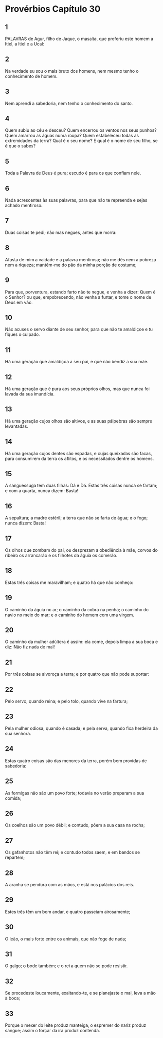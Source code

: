 # Provérbios Capítulo 30

## 1
PALAVRAS de Agur, filho de Jaque, o masaíta, que proferiu este homem a Itiel, a Itiel e a Ucal:

## 2
Na verdade eu sou o mais bruto dos homens, nem mesmo tenho o conhecimento de homem.

## 3
Nem aprendi a sabedoria, nem tenho o conhecimento do santo.

## 4
Quem subiu ao céu e desceu? Quem encerrou os ventos nos seus punhos? Quem amarrou as águas numa roupa? Quem estabeleceu todas as extremidades da terra? Qual é o seu nome? E qual é o nome de seu filho, se é que o sabes?

## 5
Toda a Palavra de Deus é pura; escudo é para os que confiam nele.

## 6
Nada acrescentes às suas palavras, para que não te repreenda e sejas achado mentiroso.

## 7
Duas coisas te pedi; não mas negues, antes que morra:

## 8
Afasta de mim a vaidade e a palavra mentirosa; não me dês nem a pobreza nem a riqueza; mantém-me do pão da minha porção de costume;

## 9
Para que, porventura, estando farto não te negue, e venha a dizer: Quem é o Senhor? ou que, empobrecendo, não venha a furtar, e tome o nome de Deus em vão.

## 10
Não acuses o servo diante de seu senhor, para que não te amaldiçoe e tu fiques o culpado.

## 11
Há uma geração que amaldiçoa a seu pai, e que não bendiz a sua mãe.

## 12
Há uma geração que é pura aos seus próprios olhos, mas que nunca foi lavada da sua imundícia.

## 13
Há uma geração cujos olhos são altivos, e as suas pálpebras são sempre levantadas.

## 14
Há uma geração cujos dentes são espadas, e cujas queixadas são facas, para consumirem da terra os aflitos, e os necessitados dentre os homens.

## 15
A sanguessuga tem duas filhas: Dá e Dá. Estas três coisas nunca se fartam; e com a quarta, nunca dizem: Basta!

## 16
A sepultura; a madre estéril; a terra que não se farta de água; e o fogo; nunca dizem: Basta!

## 17
Os olhos que zombam do pai, ou desprezam a obediência à mãe, corvos do ribeiro os arrancarão e os filhotes da águia os comerão.

## 18
Estas três coisas me maravilham; e quatro há que não conheço:

## 19
O caminho da águia no ar; o caminho da cobra na penha; o caminho do navio no meio do mar; e o caminho do homem com uma virgem.

## 20
O caminho da mulher adúltera é assim: ela come, depois limpa a sua boca e diz: Não fiz nada de mal!

## 21
Por três coisas se alvoroça a terra; e por quatro que não pode suportar:

## 22
Pelo servo, quando reina; e pelo tolo, quando vive na fartura;

## 23
Pela mulher odiosa, quando é casada; e pela serva, quando fica herdeira da sua senhora.

## 24
Estas quatro coisas são das menores da terra, porém bem providas de sabedoria:

## 25
As formigas não são um povo forte; todavia no verão preparam a sua comida;

## 26
Os coelhos são um povo débil; e contudo, põem a sua casa na rocha;

## 27
Os gafanhotos não têm rei; e contudo todos saem, e em bandos se repartem;

## 28
A aranha se pendura com as mãos, e está nos palácios dos reis.

## 29
Estes três têm um bom andar, e quatro passeiam airosamente;

## 30
O leão, o mais forte entre os animais, que não foge de nada;

## 31
O galgo; o bode também; e o rei a quem não se pode resistir.

## 32
Se procedeste loucamente, exaltando-te, e se planejaste o mal, leva a mão à boca;

## 33
Porque o mexer do leite produz manteiga, o espremer do nariz produz sangue; assim o forçar da ira produz contenda.

